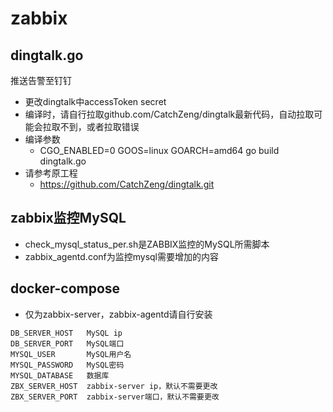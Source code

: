 # zabbix

## dingtalk.go 
推送告警至钉钉

* 更改dingtalk中accessToken  secret
* 编译时，请自行拉取github.com/CatchZeng/dingtalk最新代码，自动拉取可能会拉取不到，或者拉取错误
* 编译参数
  * CGO_ENABLED=0 GOOS=linux GOARCH=amd64 go build dingtalk.go
* 请参考原工程
  * https://github.com/CatchZeng/dingtalk.git

## zabbix监控MySQL

* check_mysql_status_per.sh是ZABBIX监控的MySQL所需脚本
* zabbix_agentd.conf为监控mysql需要增加的内容



## docker-compose
* 仅为zabbix-server，zabbix-agentd请自行安装
```
DB_SERVER_HOST   MySQL ip
DB_SERVER_PORT   MySQL端口
MYSQL_USER       MySQL用户名
MYSQL_PASSWORD   MySQL密码
MYSQL_DATABASE   数据库
ZBX_SERVER_HOST  zabbix-server ip，默认不需要更改
ZBX_SERVER_PORT  zabbix-server端口，默认不需要更改
```
